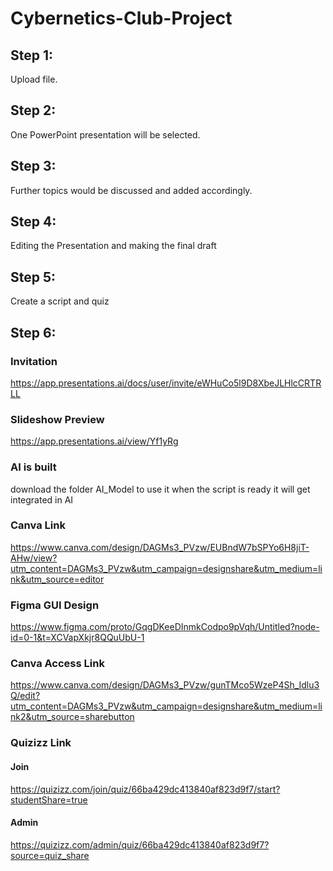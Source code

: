 # Cybernetics-Club-Project
## Step 1: 
Upload file.
## Step 2: 
One PowerPoint presentation will be selected.
## Step 3: 
Further topics would be discussed and added accordingly.
## Step 4: 
Editing the Presentation and making the final draft
## Step 5:
Create a script and quiz 
## Step 6:
### Invitation
https://app.presentations.ai/docs/user/invite/eWHuCo5l9D8XbeJLHlcCRTRLL
### Slideshow Preview
https://app.presentations.ai/view/Yf1yRg
### AI is built 
download the folder AI_Model to use it 
when the script is ready it will get integrated in AI
### Canva Link
https://www.canva.com/design/DAGMs3_PVzw/EUBndW7bSPYo6H8jiT-AHw/view?utm_content=DAGMs3_PVzw&utm_campaign=designshare&utm_medium=link&utm_source=editor
### Figma GUI Design
https://www.figma.com/proto/GqgDKeeDInmkCodpo9pVqh/Untitled?node-id=0-1&t=XCVapXkjr8QQuUbU-1
### Canva Access Link           
https://www.canva.com/design/DAGMs3_PVzw/gunTMco5WzeP4Sh_Idlu3Q/edit?utm_content=DAGMs3_PVzw&utm_campaign=designshare&utm_medium=link2&utm_source=sharebutton
### Quizizz Link
#### Join
https://quizizz.com/join/quiz/66ba429dc413840af823d9f7/start?studentShare=true
#### Admin
https://quizizz.com/admin/quiz/66ba429dc413840af823d9f7?source=quiz_share
